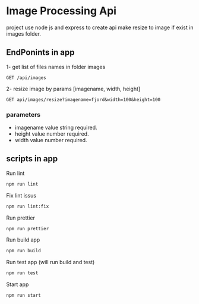 # Image Processing Api

project use node js and express to create api
make resize to image if exist in images folder.

## EndPonints in app

1- get list of files names in folder images

```http
GET /api/images
```

2- resize image by params [imagename, width, height]

```http
GET api/images/resize?imagename=fjord&width=100&height=100
```

### parameters

- imagename value string required.
- height value number required.
- width value number required.

## scripts in app

Run lint

```bash
npm run lint
```

Fix lint issus

```bash
npm run lint:fix
```

Run prettier

```bash
npm run prettier
```

Run build app

```bash
npm run build
```

Run test app (will run build and test)

```bash
npm run test
```

Start app

```bash
npm run start
```
